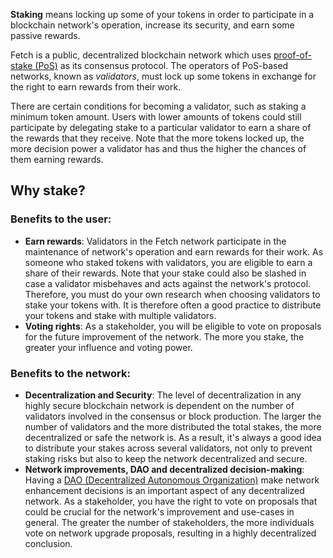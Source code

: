 **Staking** means locking up some of your tokens in order to participate in a blockchain network's operation, increase its security, and earn some passive rewards.

Fetch is a public, decentralized blockchain network which uses [proof-of-stake (PoS)](https://www.investopedia.com/terms/p/proof-stake-pos.asp) as its consensus protocol. The operators of PoS-based networks, known as _validators_, must lock up some tokens in exchange for the right to earn rewards from their work. 

There are certain conditions for becoming a validator, such as staking a minimum token amount. Users with lower amounts of tokens could still participate by delegating stake to a particular validator to earn a share of the rewards that they receive. Note that the more tokens locked up, the more decision power a validator has and thus the higher the chances of them earning rewards.

## Why stake?

### Benefits to the user:

- **Earn rewards**: Validators in the Fetch network participate in the maintenance of network's operation and earn rewards for their work. As someone who staked tokens with validators, you are eligible to earn a share of their rewards. Note that your stake could also be slashed in case a validator misbehaves and acts against the network's protocol. Therefore, you must do your own research when choosing validators to stake your tokens with. It is therefore often a good practice to distribute your tokens and stake with multiple validators.
- **Voting rights**: As a stakeholder, you will be eligible to vote on proposals for the future improvement of the network. The more you stake, the greater your influence and voting power.

### Benefits to the network:

- **Decentralization and Security**: The level of decentralization in any highly secure blockchain network is dependent on the number of validators involved in the consensus or block production. The larger the number of validators and the more distributed the total stakes, the more decentralized or safe the network is. As a result, it's always a good idea to distribute your stakes across several validators, not only to prevent staking risks but also to keep the network decentralized and secure.
- **Network improvements, DAO and decentralized decision-making**: Having a [DAO (Decentralized Autonomous Organization)](https://consensys.net/blog/blockchain-explained/what-is-a-dao-and-how-do-they-work/) make network enhancement decisions is an important aspect of any decentralized network. As a stakeholder, you have the right to vote on proposals that could be crucial for the network's improvement and use-cases in general. The greater the number of stakeholders, the more individuals vote on network upgrade proposals, resulting in a highly decentralized conclusion.